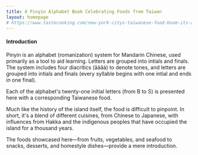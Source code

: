 ```yaml
---
title: A Pinyin Alphabet Book Celebrating Foods from Taiwan
layout: homepage
# https://www.tastecooking.com/new-york-citys-taiwanese-food-boom-its-about-damn-time/
---
```


#### Introduction

Pinyin is an alphabet (romanization) system for Mandarin Chinese, used primarily as a tool to aid learning. Letters are grouped into intials and finals. The system includes four diacritics (āáǎà) to denote tones, and letters are grouped into intials and finals (every syllable begins with one intial and ends in one final).

Each of the alphabet's twenty-one initial letters (from B to S) is presented here with a corresponding Taiwanese food.

Much like the history of the island itself, the food is difficult to pinpoint. In short, it's a blend of different cuisines, from Chinese to Japanese, with influences from Hakka and the indigenous peoples that have occupied the island for a thousand years.

The foods showcased here—from fruits, vegetables, and seafood to snacks, desserts, and homestyle dishes—provide a mere introduction.

<!--
---

Taiwanese food is a blend of cuisines, having been shaped by the various people who have lived on the island, from aboriginal peoples to Japanese to Chinese.

The foods showcased here—from fruits, vegetables, and seafood to snacks, desserts, and homestyle dishes—provide a mere introduction.

- Representative sampling, fresh seafood (qiu dao yu), fruits (lian wu and shizi), and vegetables (ku gua and zhu sun).
- homestyle dishes (san bei ji and rou zao fan)
- street food, snacks (gua bao )
- classics (paigu, niu rou mian)
- desserts (tangyuan, boba)

- seafood is plentiful and fresh on island with 
- fruits are abundant, Taiwan grows a wide range of tropical and temperate fruits
- Taiwan produces a huge variety of vegetables, particularly the leafy green varieties

- geographical location freshness and availability is key

- indigenous peoples
- Hakka
- Fujian
- Japanese
- influences from all of Mainland Chinese

---
Fine, here’s another shot: Taiwanese food is a blend of cuisines, thanks to waves of immigration to this mountainous, leaf-shaped island over several hundred years. The people who arrived from China’s coastal Fujian province starting in the 17th century get credit for bringing everything from noodles to fish balls.

The Japanese, who colonized Taiwan from 1895 until World War II ended in 1945, left their mark with sushi, tempura, and izakaya-style fare. The end of the Chinese Civil War in 1949 brought as many as 2 million refugees (and their cooking styles) from all over the mainland—Shanghai, Sichuan, Shandong, and even some places that don’t start with “S.”

And let’s not forget the aboriginal peoples who’ve been on the island for thousands of years, mastering the use of its flora (bamboo shoots in a dozen varieties, mountain vegetables rarely seen elsewhere) and fauna (from wild boar to obscure shellfish). Taiwanese cuisine is like a dozen in one—which does not make it easy selling it to a public that often confused.

---
“Taiwanese food is a blend of flavours and innovation. Due to Taiwan’s history with a few different foreign influences that occupied the island and always enforced there traditions on the island.

There is no one short sentence to describe Taiwanese food. It’s versatile, colorful, beautiful and influenced by the rich history and geographical location of Taiwan. Taiwanese love their food, the common greeting in Taiwan is not “How are you?” instead, “Are you full yet?” (呷飽未?) is the choice of greeting.


Traditionally it has a strong base in Chinese flavours but with its geographical location freshness and availability is key. In a personal view with the history of Taiwan and political regime at times causing in balance, making the most of what you have and creating as many flavours and dishes as possible is also important. Restaurants called “quick fry or hot fry”(快炒/熱炒), where most dishes are only a few US dollars and you share all the flavours and dishes “family style”. This is where also traditional hot pot and soup-based dishes are so important and also local comfort food and available all year round and full of strong broths and stewed meats. Also, the influence of fresh seafood and how it is prepared is very strongly Japanese and more available than red meats (compared to the west).

With its geographical location every year Taiwan is battered with typhoons and earthquakes constantly challenging the farmers and their crops. Due to this constant survival and change, the local delicacies and food options are very seasonal. When in season produce is celebrated strongly and almost create a craze as favourite foods become available and in abundance so prices are fair.

In the west, we have become used to having food available to us from all the world constantly. Taiwan has an aspect of that as entrepreneurs are building new businesses bringing in new products. But it really is a country where the weather or trade agreements really affect your daily life and not just a report on the news with no immediate impact on your day.”
-->